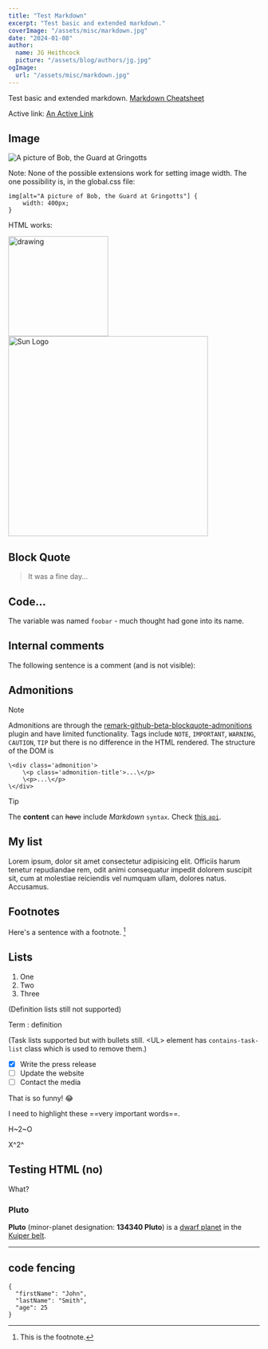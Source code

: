 ```yaml
---
title: "Test Markdown"
excerpt: "Test basic and extended markdown."
coverImage: "/assets/misc/markdown.jpg"
date: "2024-01-08"
author:
  name: JG Heithcock
  picture: "/assets/blog/authors/jg.jpg"
ogImage:
  url: "/assets/misc/markdown.jpg"
---
```


Test basic and extended markdown. [Markdown Cheatsheet](https://www.markdownguide.org/cheat-sheet/)

Active link: <a href="#" class="active">An Active Link</a>

## Image

![A picture of Bob, the Guard at Gringotts](/images/bob-the-guard.jpeg)

Note: None of the possible extensions work for setting image width. The one possibility is, in the global.css file:

```
img[alt="A picture of Bob, the Guard at Gringotts"] {
    width: 400px;
}
```

HTML works:

<img src="/images/bob-the-guard.jpeg" alt="drawing" width="200"/>

<img src="/images/ink-cloud-trans.png" alt="Sun Logo" width="400" />

## Block Quote

> It was a fine day...

## Code...

The variable was named `foobar` - much thought had gone into its name.

## Internal comments

The following sentence is a comment (and is not visible):

[This is an internal comment]: #

## Admonitions

> [!NOTE]
> Admonitions are through the
> [remark-github-beta-blockquote-admonitions](https://www.npmjs.com/package/remark-github-beta-blockquote-admonitions)
> plugin and have limited functionality.
> Tags include `NOTE`, `IMPORTANT`, `WARNING`, `CAUTION`, `TIP` but there is no difference in the HTML rendered.
> The structure of the DOM is
>
> ```
> \<div class='admonition'>
>     \<p class='admonition-title'>...\</p>
>     \<p>...\</p>
> \</div>
> ```

> [!TIP]
> The **content** can ~~have~~ include _Markdown_ `syntax`. Check [this `api`](#).

## My list

Lorem ipsum, dolor sit amet consectetur adipisicing elit. Officiis harum tenetur repudiandae rem, odit animi consequatur impedit dolorem suscipit sit, cum at molestiae reiciendis vel numquam ullam, dolores natus. Accusamus.

## Footnotes

Here's a sentence with a footnote. [^1]

## Lists

1. One
2. Two
3. Three

(Definition lists still not supported)

Term
: definition

(Task lists supported but with bullets still. \<UL> element has `contains-task-list` class which is used to remove them.)

- [x] Write the press release
- [ ] Update the website
- [ ] Contact the media

That is so funny! :joy:

I need to highlight these ==very important words==.

H~2~O

X^2^

## Testing HTML (no)

<span class="Test">What?</span>

### Pluto

**Pluto** (minor-planet designation: **134340 Pluto**) is a
[dwarf planet](https://en.wikipedia.org/wiki/Dwarf_planet) in the
[Kuiper belt](https://en.wikipedia.org/wiki/Kuiper_belt).

[^1]: This is the footnote.

---

## code fencing

```
{
  "firstName": "John",
  "lastName": "Smith",
  "age": 25
}
```
